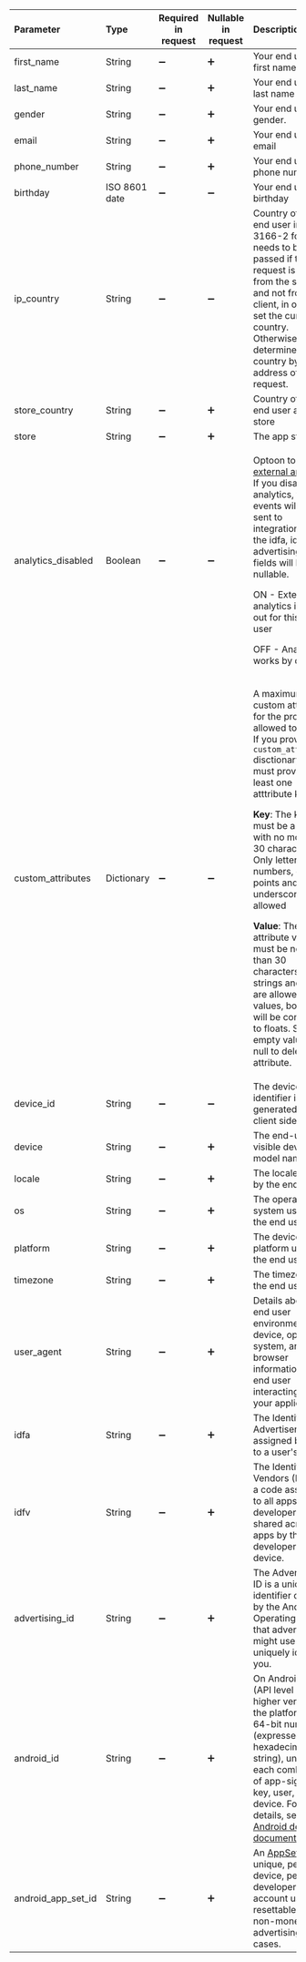 

| Parameter          | Type          | Required in request | Nullable in request | Description                                                  |
| :----------------- | :------------ | ------------------- | ------------------- | :----------------------------------------------------------- |
| first_name         | String        | :heavy_minus_sign:  | :heavy_plus_sign:   | Your end user's first name                                   |
| last_name          | String        | :heavy_minus_sign:  | :heavy_plus_sign:   | Your end user's last name                                    |
| gender             | String        | :heavy_minus_sign:  | :heavy_plus_sign:   | Your end user's gender.                                      |
| email              | String        | :heavy_minus_sign:  | :heavy_plus_sign:   | Your end user's email                                        |
| phone_number       | String        | :heavy_minus_sign:  | :heavy_plus_sign:   | Your end user's phone number                                 |
| birthday           | ISO 8601 date | :heavy_minus_sign:  | :heavy_minus_sign:  | Your end user's birthday                                     |
| ip_country         | String        | :heavy_minus_sign:  | :heavy_minus_sign:  | Country of the end user in ISO 3166-2 format. It needs to be passed if the request is made from the server and not from the client, in order to set the current country. Otherwise, we will determine the country by the IP address of the request. |
| store_country      | String        | :heavy_minus_sign:  | :heavy_plus_sign:   | Country of the end user app store                            |
| store              | String        | :heavy_minus_sign:  | :heavy_plus_sign:   | The app store                                                |
| analytics_disabled | Boolean       | :heavy_minus_sign:  | :heavy_minus_sign:  | <p>Optoon to [opt out external analytics](analytics-integration#disabling-external-analytics-for-a-specific-customer). If you disable analytics, then events will not be sent to integrations, and the idfa, idfv, advertising_id fields will become nullable.</p><p>ON - External analytics is opted out for this end user</p><p>OFF - Analytics works by default</p> |
| custom_attributes  | Dictionary    | :heavy_minus_sign:  | :heavy_minus_sign:  | <p>A maximum of 30 custom attributes for the profile are allowed to be set. If you provide the `custom_attributes` disctionary, you must provide at least one atttribute key.</p><p>**Key**: The key must be a string with no more than 30 characters. Only letters, numbers, dashes, points and underscores allowed</p><p>**Value**: The attribute value must be no more than 30 characters. Only strings and floats are allowed as values, booleans will be converted to floats. Send an empty value or null to delete the attribute.</p> |
| device_id          | String        | :heavy_minus_sign:  | :heavy_minus_sign:  | The device identifier is generated on the client side        |
| device             | String        | :heavy_minus_sign:  | :heavy_plus_sign:   | The end-user-visible device model name.                      |
| locale             | String        | :heavy_minus_sign:  | :heavy_plus_sign:   | The locale used by the end user                              |
| os                 | String        | :heavy_minus_sign:  | :heavy_plus_sign:   | The operating system used by the end user                    |
| platform           | String        | :heavy_minus_sign:  | :heavy_plus_sign:   | The device platform used by the end user                     |
| timezone           | String        | :heavy_minus_sign:  | :heavy_plus_sign:   | The timezone of the end user                                 |
| user_agent         | String        | :heavy_minus_sign:  | :heavy_plus_sign:   | Details about the end user environment: device, operating system, and browser information of the end user interacting with your application |
| idfa               | String        | :heavy_minus_sign:  | :heavy_plus_sign:   | The Identifier for Advertisers, assigned by Apple to a user's device. |
| idfv               | String        | :heavy_minus_sign:  | :heavy_plus_sign:   | The Identifier for Vendors (IDFV) is a code assigned to all apps by one developer and is shared across all apps by that developer on your device. |
| advertising_id     | String        | :heavy_minus_sign:  | :heavy_plus_sign:   | The Advertising ID is a unique identifier offered by the Android Operating System that advertisers might use to uniquely identify you. |
| android_id         | String        | :heavy_minus_sign:  | :heavy_plus_sign:   | On Android 8.0 (API level 26) and higher versions of the platform, a 64-bit number (expressed as a hexadecimal string), unique to each combination of app-signing key, user, and device. For more details, see [Android developer documentation](https://developer.android.com/reference/android/provider/Settings.Secure#ANDROID_ID). |
| android_app_set_id | String        | :heavy_minus_sign:  | :heavy_plus_sign:   | An [AppSetId](https://developer.android.com/design-for-safety/privacy-sandbox/reference/adservices/appsetid/AppSetId) - unique, per-device, per developer-account user-resettable ID for non-monetizing advertising use cases. |